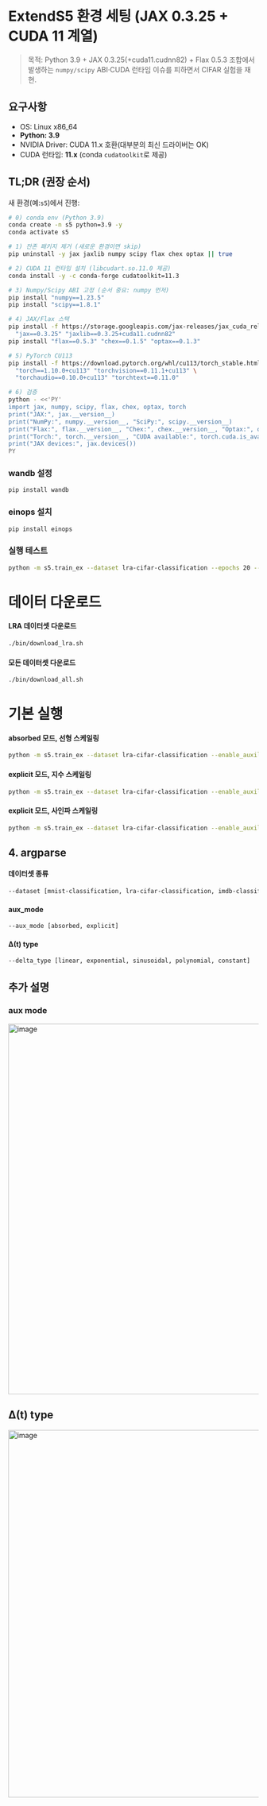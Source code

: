 # ExtendS5 환경 세팅 (JAX 0.3.25 + CUDA 11 계열)

> 목적: Python 3.9 + JAX 0.3.25(+cuda11.cudnn82) + Flax 0.5.3 조합에서 발생하는
> `numpy/scipy` ABI·CUDA 런타임 이슈를 피하면서 CIFAR 실험을 재현.

## 요구사항

- OS: Linux x86_64
- **Python: 3.9**
- NVIDIA Driver: CUDA 11.x 호환(대부분의 최신 드라이버는 OK)
- CUDA 런타임: **11.x** (conda `cudatoolkit`로 제공)

## TL;DR (권장 순서)

새 환경(예:`s5`)에서 진행:

```bash
# 0) conda env (Python 3.9)
conda create -n s5 python=3.9 -y
conda activate s5

# 1) 잔존 패키지 제거 (새로운 환경이면 skip)
pip uninstall -y jax jaxlib numpy scipy flax chex optax || true

# 2) CUDA 11 런타임 설치 (libcudart.so.11.0 제공)
conda install -y -c conda-forge cudatoolkit=11.3

# 3) Numpy/Scipy ABI 고정 (순서 중요: numpy 먼저)
pip install "numpy==1.23.5"
pip install "scipy==1.8.1"

# 4) JAX/Flax 스택
pip install -f https://storage.googleapis.com/jax-releases/jax_cuda_releases.html \
  "jax==0.3.25" "jaxlib==0.3.25+cuda11.cudnn82"
pip install "flax==0.5.3" "chex==0.1.5" "optax==0.1.3"

# 5) PyTorch CU113
pip install -f https://download.pytorch.org/whl/cu113/torch_stable.html \
  "torch==1.10.0+cu113" "torchvision==0.11.1+cu113" \
  "torchaudio==0.10.0+cu113" "torchtext==0.11.0"

# 6) 검증
python - <<'PY'
import jax, numpy, scipy, flax, chex, optax, torch
print("JAX:", jax.__version__)
print("NumPy:", numpy.__version__, "SciPy:", scipy.__version__)
print("Flax:", flax.__version__, "Chex:", chex.__version__, "Optax:", optax.__version__)
print("Torch:", torch.__version__, "CUDA available:", torch.cuda.is_available())
print("JAX devices:", jax.devices())
PY
```
### wandb 설정
```bash
pip install wandb
```

### einops 설치
```bash
pip install einops
```

### 실행 테스트
```bash
python -m s5.train_ex --dataset lra-cifar-classification --epochs 20 --bsz 32
```

# 데이터 다운로드

#### LRA 데이터셋 다운로드
```bash
./bin/download_lra.sh
```

#### 모든 데이터셋 다운로드
```bash
./bin/download_all.sh
```

# 기본 실행

#### absorbed 모드, 선형 스케일링
```bash
python -m s5.train_ex --dataset lra-cifar-classification --enable_auxiliary --aux_mode absorbed --delta_type linear --epochs 20 --bsz 32
```
#### explicit 모드, 지수 스케일링
```bash
python -m s5.train_ex --dataset lra-cifar-classification --enable_auxiliary --aux_mode explicit --delta_type linear --epochs 20 --bsz 32
```
#### explicit 모드, 사인파 스케일링
```bash
python -m s5.train_ex --dataset lra-cifar-classification --enable_auxiliary --aux_mode explicit --delta_type sinusoidal --epochs 20 --bsz 32
```

## 4. argparse
#### 데이터셋 종류
```bash
--dataset [mnist-classification, lra-cifar-classification, imdb-classification, litsops-classification, pathfinder-classification]
```
#### aux_mode
```bash
--aux_mode [absorbed, explicit]
```
#### Δ(t) type
```bash
--delta_type [linear, exponential, sinusoidal, polynomial, constant]
```

## 추가 설명
### aux mode
<img width="600" height="746" alt="image" src="https://github.com/user-attachments/assets/447cd98b-94d1-42f1-a33c-98cf2cd0b680" />


## Δ(t) type
<img width="610" height="740" alt="image" src="https://github.com/user-attachments/assets/e018ccb3-9874-4154-b60c-3da9c31ea10a" />

